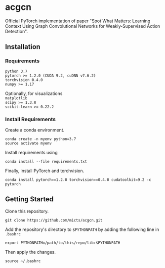 # acgcn

Official PyTorch implementation of paper "Spot What Matters: Learning Context Using Graph Convolutional Networks for Weakly-Supervised Action Detection".

## Installation

### Requirements
`python 3.7`  
`pytorch >= 1.2.0 (CUDA 9.2, cuDNN v7.6.2)`  
`torchvision 0.4.0`    
`numpy >= 1.17`

Optionally, for visualizations    
`matplotlib`    
`scipy >= 1.3.0`       
`scikit-learn >= 0.22.2`     

### Install Requirements

Create a conda environment.

```
conda create -n myenv python=3.7
source activate myenv
```

Install requirements using

```
conda install --file requirements.txt
```

Finally, install PyTorch and torchvision.

```
conda install pytorch==1.2.0 torchvision==0.4.0 cudatoolkit=9.2 -c pytorch
```

## Getting Started

Clone this repository.

``` 
git clone https://github.com/micts/acgcn.git
```

Add the repository's directory to `$PYTHONPATH` by adding the following line in `.bashrc`

```
export PYTHONPATH=/path/to/this/repo/lib:$PYTHONPATH
```

Then apply the changes.

```
source ~/.bashrc
```




